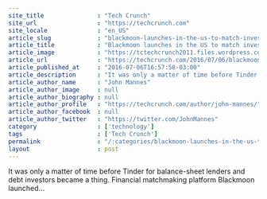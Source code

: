 ```yaml
---
site_title               : "Tech Crunch"
site_url                 : "https://techcrunch.com"
site_locale              : "en_US"
article_slug             : "blackmoon-launches-in-the-us-to-match-investors-with-balance-sheet-lenders"
article_title            : "Blackmoon launches in the US to match investors with balance-sheet lenders"
article_image            : "https://tctechcrunch2011.files.wordpress.com/2016/07/gettyimages-140193387.jpg?w=764&h=400&crop=1"
article_url              : "https://techcrunch.com/2016/07/06/blackmoon-launches-in-the-us-to-match-investors-with-balance-sheet-lenders/"
article_published_at     : "2016-07-06T16:57:58-03:00"
article_description      : "It was only a matter of time before Tinder for balance-sheet lenders and debt investors became a thing. Financial matchmaking platform Blackmoon launched..."
article_author_name      : "John Mannes"
article_author_image     : null
article_author_biography : null
article_author_profile   : "https://techcrunch.com/author/john-mannes/"
article_author_facebook  : null
article_author_twitter   : "https://twitter.com/JohnMannes"
category                 : ['technology']
tags                     : ['Tech Crunch']
permalink                : "/:categories/blackmoon-launches-in-the-us-to-match-investors-with-balance-sheet-lenders/"
layout                   : post
---
```


It was only a matter of time before Tinder for balance-sheet lenders and debt investors became a thing. Financial matchmaking platform Blackmoon launched...
